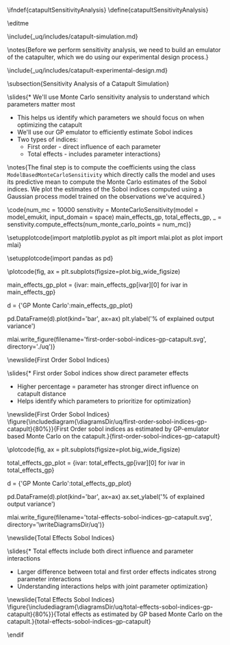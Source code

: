 \ifndef{catapultSensitivityAnalysis}
\define{catapultSensitivityAnalysis}


\editme


\include{_uq/includes/catapult-simulation.md}

\notes{Before we perform sensitivity analysis, we need to build an emulator of the catapulter, which we do using our experimental design process.}

\include{_uq/includes/catapult-experimental-design.md}

\subsection{Sensitivity Analysis of a Catapult Simulation}

\slides{* We'll use Monte Carlo sensitivity analysis to understand which parameters matter most
* This helps us identify which parameters we should focus on when optimizing the catapult
* We'll use our GP emulator to efficiently estimate Sobol indices
* Two types of indices:
    * First order - direct influence of each parameter
    * Total effects - includes parameter interactions}

\notes{The final step is to compute the coefficients using the class `ModelBasedMonteCarloSensitivity` which directly calls the model and uses its predictive mean to compute the Monte Carlo estimates of the Sobol indices. We plot the estimates of the Sobol indices computed using a Gaussian process model trained on the observations we've acquired.}

\code{num_mc = 10000
senstivity = MonteCarloSensitivity(model = model_emukit, input_domain = space)
main_effects_gp, total_effects_gp, _ = senstivity.compute_effects(num_monte_carlo_points = num_mc)}

\setupplotcode{import matplotlib.pyplot as plt
import mlai.plot as plot
import mlai}

\setupplotcode{import pandas as pd}

\plotcode{fig, ax = plt.subplots(figsize=plot.big_wide_figsize)

main_effects_gp_plot = {ivar: main_effects_gp[ivar][0] for ivar in main_effects_gp}

d = {'GP Monte Carlo':main_effects_gp_plot}

pd.DataFrame(d).plot(kind='bar', ax=ax)
plt.ylabel('% of explained output variance')

mlai.write_figure(filename='first-order-sobol-indices-gp-catapult.svg', directory='./uq')}

\newslide{First Order Sobol Indices}

\slides{* First order Sobol indices show direct parameter effects
* Higher percentage = parameter has stronger direct influence on catapult distance
* Helps identify which parameters to prioritize for optimization}

\newslide{First Order Sobol Indices}
\figure{\includediagram{\diagramsDir/uq/first-order-sobol-indices-gp-catapult}{80%}}{First Order sobol indices as estimated by GP-emulator based Monte Carlo on the catapult.}{first-order-sobol-indices-gp-catapult}

\plotcode{fig, ax = plt.subplots(figsize=plot.big_wide_figsize)

total_effects_gp_plot = {ivar: total_effects_gp[ivar][0] for ivar in total_effects_gp}

d = {'GP Monte Carlo':total_effects_gp_plot}

pd.DataFrame(d).plot(kind='bar', ax=ax)
ax.set_ylabel('% of explained output variance')

mlai.write_figure(filename='total-effects-sobol-indices-gp-catapult.svg', directory='\writeDiagramsDir/uq')}

\newslide{Total Effects Sobol Indices}

\slides{* Total effects include both direct influence and parameter interactions
* Larger difference between total and first order effects indicates strong parameter interactions
* Understanding interactions helps with joint parameter optimization}

\newslide{Total Effects Sobol Indices}
\figure{\includediagram{\diagramsDir/uq/total-effects-sobol-indices-gp-catapult}{80%}}{Total effects as estimated by GP based Monte Carlo on the catapult.}{total-effects-sobol-indices-gp-catapult}


\endif
